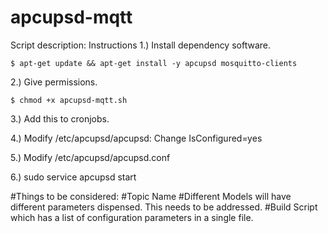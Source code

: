 # apcupsd-mqtt

Script description:
Instructions
1.) Install dependency software.
    
    $ apt-get update && apt-get install -y apcupsd mosquitto-clients
    
2.) Give permissions.
    
    $ chmod +x apcupsd-mqtt.sh
    
3.) Add this to cronjobs.

4.) Modify /etc/apcupsd/apcupsd: Change IsConfigured=yes

5.) Modify /etc/apcupsd/apcupsd.conf

6.) sudo service apcupsd start

#Things to be considered:
#Topic Name
#Different Models will have different parameters dispensed.  This needs to be addressed.
#Build Script which has a list of configuration parameters in a single file.

